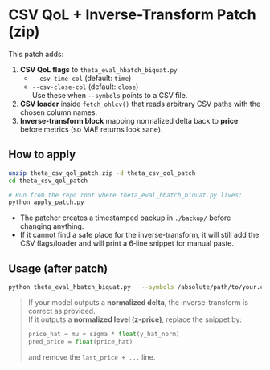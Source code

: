# CSV QoL + Inverse-Transform Patch (zip)

This patch adds:
1. **CSV QoL flags** to `theta_eval_hbatch_biquat.py`  
   - `--csv-time-col` (default: `time`)  
   - `--csv-close-col` (default: `close`)  
   Use these when `--symbols` points to a CSV file.
2. **CSV loader** inside `fetch_ohlcv()` that reads arbitrary CSV paths with the chosen column names.
3. **Inverse-transform block** mapping normalized delta back to **price** before metrics (so MAE returns look sane).

## How to apply

```bash
unzip theta_csv_qol_patch.zip -d theta_csv_qol_patch
cd theta_csv_qol_patch

# Run from the repo root where theta_eval_hbatch_biquat.py lives:
python apply_patch.py
```

- The patcher creates a timestamped backup in `./backup/` before changing anything.
- If it cannot find a safe place for the inverse-transform, it will still add the CSV flags/loader and will print a 6‑line snippet for manual paste.

## Usage (after patch)

```bash
python theta_eval_hbatch_biquat.py   --symbols /absolute/path/to/your.csv   --csv-time-col timestamp   --csv-close-col close_price   --interval 1h --window 256 --horizon 4   --minP 24 --maxP 480 --nP 12   --sigma 0.8 --lambda 1e-3 --limit 2000   --phase biquat   --out hbatch_from_csv.csv
```

> If your model outputs a **normalized delta**, the inverse-transform is correct as provided.  
> If it outputs a **normalized level (z-price)**, replace the snippet by:
>
> ```python
> price_hat = mu + sigma * float(y_hat_norm)
> pred_price = float(price_hat)
> ```
>
> and remove the `last_price + ...` line.
